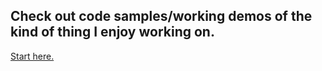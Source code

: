 ## Check out code samples/working demos of the kind of thing I enjoy working on.

[Start here.](https://github.berti.dev)
